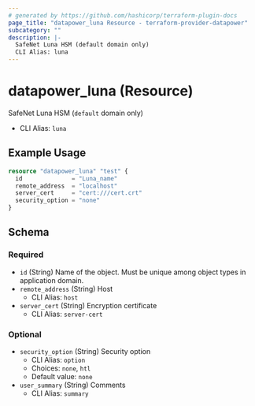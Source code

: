 ```yaml
---
# generated by https://github.com/hashicorp/terraform-plugin-docs
page_title: "datapower_luna Resource - terraform-provider-datapower"
subcategory: ""
description: |-
  SafeNet Luna HSM (default domain only)
  CLI Alias: luna
---
```


# datapower_luna (Resource)

SafeNet Luna HSM (`default` domain only)
  - CLI Alias: `luna`

## Example Usage

```terraform
resource "datapower_luna" "test" {
  id              = "Luna_name"
  remote_address  = "localhost"
  server_cert     = "cert:///cert.crt"
  security_option = "none"
}
```

<!-- schema generated by tfplugindocs -->
## Schema

### Required

- `id` (String) Name of the object. Must be unique among object types in application domain.
- `remote_address` (String) Host
  - CLI Alias: `host`
- `server_cert` (String) Encryption certificate
  - CLI Alias: `server-cert`

### Optional

- `security_option` (String) Security option
  - CLI Alias: `option`
  - Choices: `none`, `htl`
  - Default value: `none`
- `user_summary` (String) Comments
  - CLI Alias: `summary`
